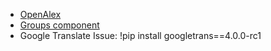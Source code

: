 - [OpenAlex](https://docs.openalex.org/)
- [Groups component](https://docs.google.com/spreadsheets/d/1LAQaCkcy8nR0dQX8ZPqfHxZfi7Mgh7XsarqotUuvv-M/edit?usp=sharing)
- Google Translate Issue: !pip install googletrans==4.0.0-rc1

